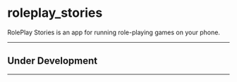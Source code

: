 # roleplay_stories

RolePlay Stories is an app for running role-playing games on your phone.

---

## Under Development

---